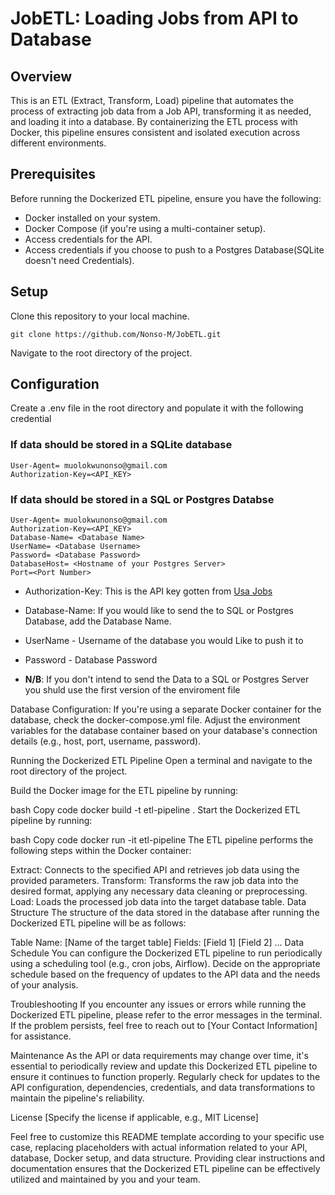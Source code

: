 
# JobETL: Loading Jobs from API to Database
## Overview
This is an ETL (Extract, Transform, Load) pipeline that automates the process of extracting job data from a Job API, transforming it as needed, and loading it into a database. By containerizing the ETL process with Docker, this pipeline ensures consistent and isolated execution across different environments.

## Prerequisites
Before running the Dockerized ETL pipeline, ensure you have the following:

- Docker installed on your system.
- Docker Compose (if you're using a multi-container setup).
- Access credentials for the API.
- Access credentials if you choose to push to a Postgres Database(SQLite doesn't need Credentials).

## Setup
Clone this repository to your local machine.
```
git clone https://github.com/Nonso-M/JobETL.git
```
Navigate to the root directory of the project.

## Configuration
Create a .env file in the root directory and populate it with the following credential
### If data should be stored in a SQLite database
```
User-Agent= muolokwunonso@gmail.com
Authorization-Key=<API_KEY>
```
### If data should be stored in a SQL or Postgres Databse
```
User-Agent= muolokwunonso@gmail.com
Authorization-Key=<API_KEY>
Database-Name= <Database Name>
UserName= <Database Username>
Password= <Database Password>
DatabaseHost= <Hostname of your Postgres Server> 
Port=<Port Number>
```
- Authorization-Key: This is the API key gotten from [Usa Jobs](https://developer.usajobs.gov/APIRequest/)
- Database-Name: If you would like to send the to SQL or Postgres Database, add the Database Name.
- UserName - Username of the database you would Like to push it to
- Password -  Database Password

- __N/B__: If you don't intend to send the Data to a SQL or Postgres Server you shuld use the first version of the enviroment file

Database Configuration: If you're using a separate Docker container for the database, check the docker-compose.yml file. Adjust the environment variables for the database container based on your database's connection details (e.g., host, port, username, password).

Running the Dockerized ETL Pipeline
Open a terminal and navigate to the root directory of the project.

Build the Docker image for the ETL pipeline by running:

bash
Copy code
docker build -t etl-pipeline .
Start the Dockerized ETL pipeline by running:

bash
Copy code
docker run -it etl-pipeline
The ETL pipeline performs the following steps within the Docker container:

Extract: Connects to the specified API and retrieves job data using the provided parameters.
Transform: Transforms the raw job data into the desired format, applying any necessary data cleaning or preprocessing.
Load: Loads the processed job data into the target database table.
Data Structure
The structure of the data stored in the database after running the Dockerized ETL pipeline will be as follows:

Table Name: [Name of the target table]
Fields:
[Field 1]
[Field 2]
...
Data Schedule
You can configure the Dockerized ETL pipeline to run periodically using a scheduling tool (e.g., cron jobs, Airflow). Decide on the appropriate schedule based on the frequency of updates to the API data and the needs of your analysis.

Troubleshooting
If you encounter any issues or errors while running the Dockerized ETL pipeline, please refer to the error messages in the terminal. If the problem persists, feel free to reach out to [Your Contact Information] for assistance.

Maintenance
As the API or data requirements may change over time, it's essential to periodically review and update this Dockerized ETL pipeline to ensure it continues to function properly. Regularly check for updates to the API configuration, dependencies, credentials, and data transformations to maintain the pipeline's reliability.

License
[Specify the license if applicable, e.g., MIT License]

Feel free to customize this README template according to your specific use case, replacing placeholders with actual information related to your API, database, Docker setup, and data structure. Providing clear instructions and documentation ensures that the Dockerized ETL pipeline can be effectively utilized and maintained by you and your team.





